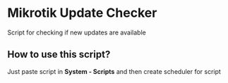 # Mikrotik Update Checker
Script for checking if new updates are available

## How to use this script?
Just paste script in **System - Scripts** and then create scheduler for script
